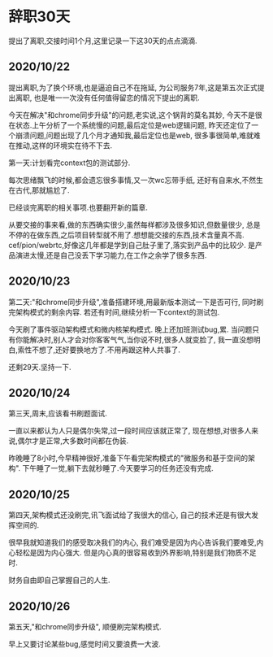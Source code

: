 # 辞职30天

提出了离职,交接时间1个月,这里记录一下这30天的点点滴滴.

## 2020/10/22

提出离职,为了换个环境,也是逼迫自己不在拖延,
为公司服务7年,这是第五次正式提出离职,
也是唯一一次没有任何值得留恋的情况下提出的离职.

今天在解决"和chrome同步升级"的问题,老实说,这个锅背的莫名其妙,
今天不是很在状态.上午分析了一个系统慢的问题,最后定位是web逻辑问题,
昨天还定位了一个崩溃问题,问题出现了几个月才通知我,最后定位也是web,
很多事很简单,难就难在推动,这样的环境实在待不下去.

第一天:计划看完context包的测试部分.

每次思绪飘飞的时候,都会遗忘很多事情,又一次wc忘带手纸,
还好有自来水,不然生在古代,那就尴尬了.

已经谈完离职的相关事项.也要翻开新的篇章.

从要交接的事来看,做的东西确实很少,虽然每样都涉及很多知识,但数量很少,
总是不停的在做东西,之后项目转型就不用了.想想能交接的东西,技术含量真不高.
cef/pion/webrtc,好像这几年都是学到自己肚子里了,落实到产品中的比较少.
是产品演进太慢,还是自己没丢下学习能力,在工作之余学了很多东西.

## 2020/10/23

第二天:"和chrome同步升级",准备搭建环境,用最新版本测试一下是否可行,
同时刷完架构模式的剩余内容.
若还有时间,继续分析一下context的测试包.

今天刷了事件驱动架构模式和微内核架构模式.
晚上还加班测试bug,累.
当问题只有你能解决时,别人才会对你客客气气,当你说不时,很多人就变脸了,
我一直没想明白,索性不想了,还好要换地方了.不用再跟这种人共事了.

还剩29天.坚持一下.

## 2020/10/24

第三天,周末,应该看书刷题面试.

一直以来都认为人只是偶尔失常,过一段时间应该就正常了,
现在想想,对很多人来说,偶尔才是正常,大多数时间都在伪装.

昨晚睡了8小时,今早精神很好,准备下午看完架构模式的"微服务和基于空间的架构".
下午睡了一觉,躺下去就秒睡了.今天要学习的任务还没有完成.

## 2020/10/25

第四天,架构模式还没刷完,讯飞面试给了我很大的信心,
自己的技术还是有很大发挥空间的.

很早我就知道我们的感受取决我们的内心,
我们难受是因为内心告诉我们要难受,内心轻松是因为内心强大.
但是内心真的很容易收到外界影响,特别是我们物质不足时.

财务自由即自己掌握自己的人生.

## 2020/10/26

第五天,"和chrome同步升级",
顺便刷完架构模式.

早上又要讨论某些bug,感觉时间又要浪费一大波.